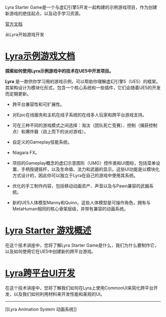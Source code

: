 Lyra Starter Game是一个与虚幻引擎5开发一起构建的示例游戏项目，作为创建新游戏的绝佳起点，以及动手学习资源。

[官方文档](https://dev.epicgames.com/community/learning/paths/Z4/lyra-starter-game)

从Lyra开始游戏开发

  

# [Lyra示例游戏文档](https://dev.epicgames.com/documentation/zh-cn/unreal-engine/lyra-sample-game-in-unreal-engine?application_version=5.5)

**探索如何使用Lyra示例游戏中的技术在UE5中开发项目。**

**Lyra** 是一款供你学习用的游戏示例，可以帮助你理解虚幻引擎5（UE5）的框架。其架构设计为模块化形式，包含一个核心系统和一些插件，它们会随着UE5的开发而定期更新。

- 跨平台兼容性和可扩展性。
    
- 对Epic在线服务和主机在线子系统的在线多人玩家和跨平台游戏支持。
    
- 可在三种不同的游戏模式之间选择：淘汰（团队死亡竞赛）、控制（捕获控制点）和爆炸器（自上而下的派对游戏）。
    
- 自定义的Gameplay技能系统。
    
- Niagara FX。
    
- 项目的Gameplay概念的虚幻示意图形（UMG）控件类和UI图标，包括菜单设置、手柄按键摇杆，以及生命值、法力和武器的显示。这些UI功能是以模块化方式设计的，因此你可以独立于Lyra在自己的游戏中使用其系统。
    
- 优化的手工制作内容，包括移动动画资产、声音以及与Pawn兼容的武器系统。
    
- 新的UE5人体模型Manny和Quinn。这些人体模型是可操作角色，拥有与MetaHuman相同的核心骨架层级，并带有兼容的动画系统。
    

  

# [Lyra Starter 游戏概述](https://dev.epicgames.com/community/learning/talks-and-demos/yrrn/lyra-starter-game-overview?source=Z4)

在这个技术讲座中，您将了解Lyra Starter Game是什么，我们为什么要制作它，以及如何使用它在UE5中创建新的跨平台游戏。

# [Lyra跨平台UI开发](https://dev.epicgames.com/community/learning/talks-and-demos/k88P/lyra-cross-platform-ui-development?source=Z4)

在这个技术讲座中，您将了解我们如何在Lyra上使用CommonUI来简化跨平台开发，以及我们如何利用材料来开发性能和美观的UI。

---
[[Lyra Animation System 动画系统]]